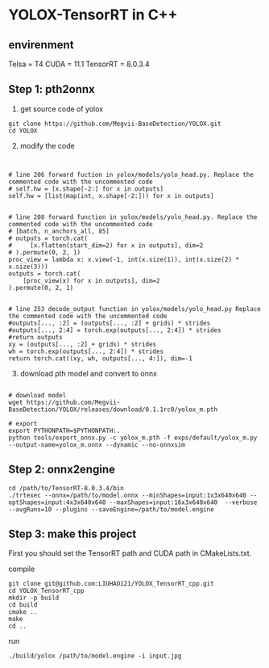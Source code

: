 # YOLOX-TensorRT in C++

## envirenment

Telsa = T4
CUDA = 11.1
TensorRT = 8.0.3.4

## Step 1: pth2onnx

1. get source code of yolox

```
git clone https://github.com/Megvii-BaseDetection/YOLOX.git
cd YOLOX
```

2. modify the code

```


# line 206 forward fuction in yolox/models/yolo_head.py. Replace the commented code with the uncommented code
# self.hw = [x.shape[-2:] for x in outputs] 
self.hw = [list(map(int, x.shape[-2:])) for x in outputs]


# line 208 forward function in yolox/models/yolo_head.py. Replace the commented code with the uncommented code
# [batch, n_anchors_all, 85]
# outputs = torch.cat(
#     [x.flatten(start_dim=2) for x in outputs], dim=2
# ).permute(0, 2, 1)
proc_view = lambda x: x.view(-1, int(x.size(1)), int(x.size(2) * x.size(3)))
outputs = torch.cat(
    [proc_view(x) for x in outputs], dim=2
).permute(0, 2, 1)


# line 253 decode_output function in yolox/models/yolo_head.py Replace the commented code with the uncommented code
#outputs[..., :2] = (outputs[..., :2] + grids) * strides
#outputs[..., 2:4] = torch.exp(outputs[..., 2:4]) * strides
#return outputs
xy = (outputs[..., :2] + grids) * strides
wh = torch.exp(outputs[..., 2:4]) * strides
return torch.cat((xy, wh, outputs[..., 4:]), dim=-1
```

3. download pth model and convert to onnx

```

# download model
wget https://github.com/Megvii-BaseDetection/YOLOX/releases/download/0.1.1rc0/yolox_m.pth

# export
export PYTHONPATH=$PYTHONPATH:.
python tools/export_onnx.py -c yolox_m.pth -f exps/default/yolox_m.py --output-name=yolox_m.onnx --dynamic --no-onnxsim

```

## Step 2: onnx2engine

```
cd /path/to/TensorRT-8.0.3.4/bin
./trtexec --onnx=/path/to/model.onnx --minShapes=input:1x3x640x640 --optShapes=input:4x3x640x640 --maxShapes=input:16x3x640x640  --verbose --avgRuns=10 --plugins --saveEngine=/path/to/model.engine
```

## Step 3: make this project

First you should set the TensorRT path and CUDA path in CMakeLists.txt.

compile

```
git clone git@github.com:LIUHAO121/YOLOX_TensorRT_cpp.git
cd YOLOX_TensorRT_cpp
mkdir -p build
cd build
cmake ..
make
cd ..
```

run

```
./build/yolox /path/to/model.engine -i input.jpg 
```

